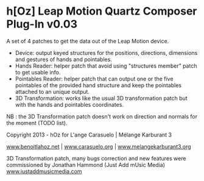 h[Oz] Leap Motion Quartz Composer Plug-In v0.03
===============================================

A set of 4 patches to get the data out of the Leap Motion device.
- Device: output keyed structures for the positions, directions, dimensions and gestures of hands and pointables.
- Hands Reader: helper patch that avoid using "structures member" patch to get usable info.
- Pointables Reader: helper patch that can output one or the five pointables of the provided hand structure and keep the pointables attached to an unique output.
- 3D Transformation: works like the usual 3D transformation patch but with the hands and pointables coordinates.
	
NB : the 3D Transformation patch doesn't work on direction and normals for the moment (TODO list).

Copyright 2013 - hOz for L'ange Carasuelo | Mélange Karburant 3 

www.benoitlahoz.net | www.carasuelo.org | www.melangekarburant3.org

3D Transformation patch, many bugs correction and new features were commissioned 
by Jonathan Hammond (Just Add mUsic Media) www.justaddmusicmedia.com
